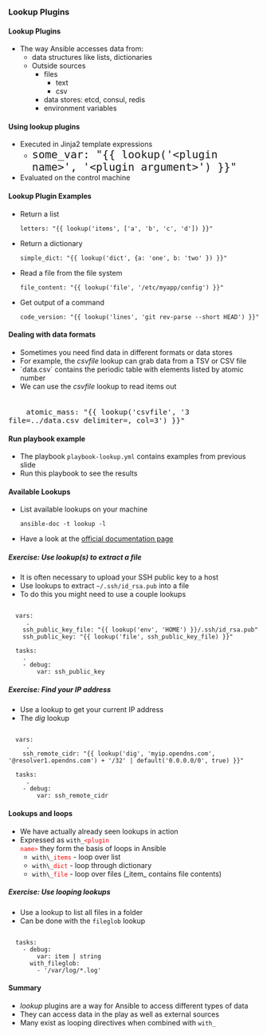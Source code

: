 ### Lookup Plugins


#### Lookup Plugins
* The way Ansible accesses data from:
   * data structures like lists, dictionaries
   * Outside sources
       * files 
          * text
          * csv
       * data stores: etcd, consul, redis
       * environment variables


#### Using lookup plugins
* Executed in Jinja2 template expressions <!-- .element: class="fragment" data-fragment-index="0" -->
   * <code style="font-size:16pt;">some_var: "{{ lookup('&lt;plugin name&gt;', '&lt;plugin argument&gt;') }}"</code>
* Evaluated on the control machine <!-- .element: class="fragment" data-fragment-index="1" -->



#### Lookup Plugin Examples
* Return a list <!-- .element: class="fragment" data-fragment-index="0" -->
   ```
   letters: "{{ lookup('items', ['a', 'b', 'c', 'd']) }}"
   ```
* Return a dictionary <!-- .element: class="fragment" data-fragment-index="1" -->
   ```
   simple_dict: "{{ lookup('dict', {a: 'one', b: 'two' }) }}"
   ```
* Read a file from the file system <!-- .element: class="fragment" data-fragment-index="2" -->
   ```
   file_content: "{{ lookup('file', '/etc/myapp/config') }}"
   ```
* Get output of a command <!-- .element: class="fragment" data-fragment-index="3" -->
   ```
   code_version: "{{ lookup('lines', 'git rev-parse --short HEAD') }}"
   ```


#### Dealing with data formats
* Sometimes you need find data in different formats or data stores <!-- .element: class="fragment" data-fragment-index="0" -->
* For example, the <!-- .element: class="fragment" data-fragment-index="1" -->_csvfile_ lookup can grab data from a TSV or CSV file
* <!-- .element: class="fragment" data-fragment-index="2" -->`data.csv` contains the periodic table with elements listed by atomic number
* We can use the <!-- .element: class="fragment" data-fragment-index="3" -->_csvfile_ lookup to read items out

<pre style="font-size:13pt;" class="fragment" data-fragment-index="3"><code data-trim>
    atomic_mass: "{{ lookup('csvfile', '3 file=../data.csv delimiter=, col=3') }}"
</code></pre>


#### Run playbook example
* The playbook `playbook-lookup.yml` contains examples from previous slide
* Run this playbook to see the results


#### Available Lookups

* List available lookups on your machine
   ```
   ansible-doc -t lookup -l
   ```
* Have a look at the [official documentation page](https://docs.ansible.com/ansible/latest/plugins/lookup.html)


##### Exercise: Use lookup(s) to extract a file
* It is often necessary to upload your SSH public key to a host
* Use lookups to extract `~/.ssh/id_rsa.pub` into a file
* To do this you might need to use a couple lookups <!-- .element: class="fragment" data-fragment-index="0" -->
<pre class="fragment" data-fragment-index="0"><code data-trim>
  vars:
     .
    ssh_public_key_file: "{{ lookup('env', 'HOME') }}/.ssh/id_rsa.pub"
    ssh_public_key: "{{ lookup('file', ssh_public_key_file) }}"

  tasks:
    .
    - debug:
        var: ssh_public_key
</code></pre>



##### Exercise: Find your IP address
* Use a lookup to get your current IP address
* The <!-- .element: class="fragment" data-fragment-index="0" -->_dig_ lookup

<pre class="fragment" data-fragment-index="0"><code data-trim>
  vars:
     .
    ssh_remote_cidr: "{{ lookup('dig', 'myip.opendns.com', '@resolver1.opendns.com') + '/32' | default('0.0.0.0/0', true) }}"

  tasks:
     .
    - debug:
        var: ssh_remote_cidr
</code></pre>


#### Lookups and loops
* We have actually already seen lookups in action <!-- .element: class="fragment" data-fragment-index="0" -->
* Expressed as  <!-- .element: class="fragment" data-fragment-index="1" --><code>with\_</code><code style="color:red;">&lt;plugin name&gt;</code> they form the basis of loops in Ansible
   * <!-- .element: class="fragment" data-fragment-index="2" --><code>with\_</code><code style="color:red;">items</code> - loop over list
   * <!-- .element: class="fragment" data-fragment-index="3" --><code>with\_</code><code style="color:red;">dict</code> - loop through dictionary
   * <!-- .element: class="fragment" data-fragment-index="4" --><code>with\_</code><code style="color:red;">file</code> - loop over files (_item_ contains file contents)


##### Exercise: Use looping lookups
* Use a lookup to list all files in a folder 
* Can be done with the <!-- .element: class="fragment" data-fragment-index="0" -->`fileglob` lookup

<pre class="fragment" data-fragment-index="0"><code data-trim>
  tasks:
    - debug:
        var: item | string
      with_fileglob: 
        - '/var/log/*.log'
</code></pre>


#### Summary
* _lookup_ plugins are a way for Ansible to access different types of data
* They can access data in the play as well as external sources
* Many exist as looping directives when combined with `with_`
